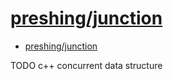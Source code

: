 # [preshing/junction](https://github.com/preshing/junction)

- [preshing/junction](#preshingjunction)















TODO c++ concurrent data structure